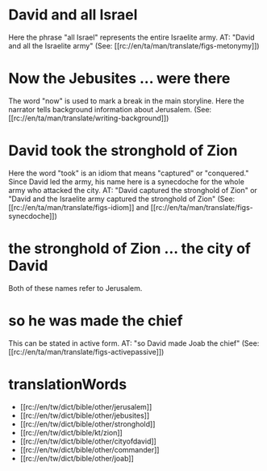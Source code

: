 # David and all Israel

Here the phrase "all Israel" represents the entire Israelite army. AT: "David and all the Israelite army" (See: [[rc://en/ta/man/translate/figs-metonymy]])

# Now the Jebusites ... were there

The word "now" is used to mark a break in the main storyline. Here the narrator tells background information about Jerusalem. (See: [[rc://en/ta/man/translate/writing-background]])

# David took the stronghold of Zion

Here the word "took" is an idiom that means "captured" or "conquered." Since David led the army, his name here is a synecdoche for the whole army who attacked the city. AT: "David captured the stronghold of Zion" or "David and the Israelite army captured the stronghold of Zion" (See: [[rc://en/ta/man/translate/figs-idiom]] and [[rc://en/ta/man/translate/figs-synecdoche]])

# the stronghold of Zion ... the city of David

Both of these names refer to Jerusalem.

# so he was made the chief

This can be stated in active form. AT: "so David made Joab the chief" (See: [[rc://en/ta/man/translate/figs-activepassive]])

# translationWords

* [[rc://en/tw/dict/bible/other/jerusalem]]
* [[rc://en/tw/dict/bible/other/jebusites]]
* [[rc://en/tw/dict/bible/other/stronghold]]
* [[rc://en/tw/dict/bible/kt/zion]]
* [[rc://en/tw/dict/bible/other/cityofdavid]]
* [[rc://en/tw/dict/bible/other/commander]]
* [[rc://en/tw/dict/bible/other/joab]]
